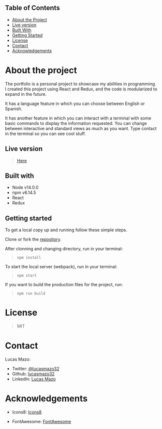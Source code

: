 ## Table of Contents

* [About the Project](#about-the-project)
* [Live version](#live-version)
* [Built With](#built-with)
* [Getting Started](#getting-started)
* [License](#license)
* [Contact](#contact)
* [Acknowledgements](#acknowledgements)

<!-- about-the-project -->
# About the project

The portfolio is a personal project to showcase my abilities in programming. I created this project using React and Redux, and the code is modularized to expand in the future.

It has a language feature in which you can choose between English or Spanish.

It has another feature in which you can interact with a terminal with some basic commands to display the information requested. You can change between interactive and standard views as much as you want. Type contact in the terminal so you can see cool stuff.

## Live version

> [Here](https://5ec30ab61ad7a65a0c5455f1--lucas-portafolio.netlify.app/)

## Built with

- Node v14.0.0
- npm v6.14.5
- React
- Redux

## Getting started

To get a local copy up and running follow these simple steps.

Clone or fork the [repository](https://github.com/lucasmazo32/personal-portfolio).

After clonning and changing directory, run in your terminal:

> ``` npm install ```

To start the local server (webpack), run in your terminal:

> ``` npm start ```

If you want to build the production files for the project, run:

> ``` npm run build ```

# License

> MIT

# Contact

Lucas Mazo:

- Twitter: [@lucasmazo32](https://twitter.com/lucasmazo32)
- Github: [lucasmazo32](https://github.com/lucasmazo32)
- LinkedIn: [Lucas Mazo](https://www.linkedin.com/in/lucasmazo/)

# Acknowledgements

- Icons8: [Icons8](https://icons8.com/)

- FontAwesome: [FontAwesome](https://fontawesome.com/)